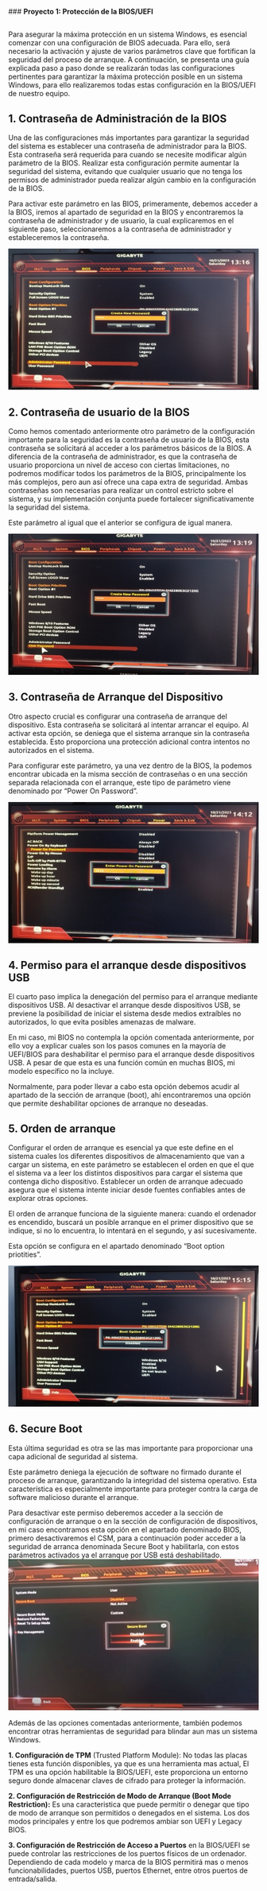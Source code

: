 ###﻿ **Proyecto 1: Protección de la BIOS/UEFI**
##
Para asegurar la máxima protección en un sistema Windows, es esencial comenzar con una configuración de BIOS adecuada. Para ello, será necesario la activación y ajuste de varios parámetros clave que fortifican la seguridad del proceso de arranque. A continuación, se presenta una guía explicada paso a paso donde se realizarán todas las configuraciones pertinentes para garantizar la máxima protección posible en un sistema Windows, para ello realizaremos todas estas configuración en la BIOS/UEFI de nuestro equipo.


## **1. Contraseña de Administración de la BIOS**

Una de las configuraciones más importantes para garantizar la seguridad del sistema es establecer una contraseña de administrador para la BIOS. Esta contraseña será requerida para cuando se necesite modificar algún parámetro de la BIOS. Realizar esta configuración permite aumentar la seguridad del sistema, evitando que cualquier usuario que no tenga los permisos de administrador pueda realizar algún                                 cambio en la configuración de la BIOS.

Para activar este parámetro en las BIOS, primeramente, debemos acceder a la BIOS, iremos al apartado de seguridad en la BIOS y encontraremos la contraseña de administrador y de usuario, la cual explicaremos en el siguiente paso, seleccionaremos a la contraseña de administrador y estableceremos la contraseña.

![](Aspose.Words.9287f1a1-d33b-471b-85f2-79424c02de49.003.jpeg)



## **2. Contraseña de usuario de la BIOS**
Como hemos comentado anteriormente otro parámetro de la configuración importante para la seguridad es la contraseña de usuario de la BIOS, esta contraseña se solicitará al acceder a los parámetros básicos de la BIOS. A diferencia de la contraseña de administrador, es que la contraseña de usuario proporciona un nivel de acceso con ciertas limitaciones, no podremos modificar todos los parámetros de la BIOS, principalmente los más complejos, pero aun así ofrece una capa extra de seguridad. Ambas contraseñas son necesarias para realizar un control estricto sobre el sistema, y su implementación conjunta puede fortalecer significativamente la seguridad del sistema.

Este parámetro al igual que el anterior se configura de igual manera.

![](Aspose.Words.9287f1a1-d33b-471b-85f2-79424c02de49.004.jpeg)



## **3. Contraseña de Arranque del Dispositivo**
Otro aspecto crucial es configurar una contraseña de arranque del dispositivo. Esta contraseña se solicitará al intentar arrancar el equipo. Al activar esta opción, se deniega que el sistema arranque sin la contraseña establecida. Esto proporciona una protección adicional contra intentos no autorizados en el sistema.

Para configurar este parámetro, ya una vez dentro de la BIOS, la podemos encontrar ubicada en la misma sección de contraseñas o en una sección separada relacionada con el arranque, este tipo de parámetro viene denominado por “Power On Password”.

![](Aspose.Words.9287f1a1-d33b-471b-85f2-79424c02de49.005.jpeg)



## **4. Permiso para el arranque desde dispositivos USB**
El cuarto paso implica la denegación del permiso para el arranque mediante dispositivos USB. Al desactivar el arranque desde dispositivos USB, se previene la posibilidad de iniciar el sistema desde medios extraíbles no autorizados, lo que evita posibles amenazas de malware.

En mi caso, mi BIOS no contempla la opción comentada anteriormente, por ello voy a explicar cuales son los pasos comunes en la mayoría de UEFI/BIOS para deshabilitar el permiso para el arranque desde dispositivos USB. A pesar de que esta es una función común en muchas BIOS, mi modelo específico no la incluye.

Normalmente, para poder llevar a cabo esta opción debemos acudir al apartado de la sección de arranque (boot), ahí encontraremos una opción que permite deshabilitar opciones de arranque no deseadas.



## **5. Orden de arranque**

Configurar el orden de arranque es esencial ya que este define en el sistema cuales los diferentes dispositivos de almacenamiento que van a cargar un sistema, en este parámetro se establecen el orden en que el que el sistema va a leer los distintos dispositivos para cargar el sistema que contenga dicho dispositivo. Establecer un orden de arranque adecuado asegura que el sistema intente iniciar desde fuentes confiables antes de explorar otras opciones.

El orden de arranque funciona de la siguiente manera: cuando el ordenador es encendido, buscará un posible arranque en el primer dispositivo que se indique, si no lo encuentra, lo intentará en el segundo, y así sucesivamente.

Esta opción se configura en el apartado denominado “Boot option priotities”.

![](Aspose.Words.9287f1a1-d33b-471b-85f2-79424c02de49.006.jpeg)

## **6. Secure Boot**

Esta última seguridad es otra se las mas importante para proporcionar una capa adicional de seguridad al sistema.

Este parámetro deniega la ejecución de software no firmado durante el proceso de arranque, garantizando la integridad del sistema operativo. Esta característica es especialmente importante para proteger contra la carga de software malicioso durante el arranque.

Para desactivar este permiso deberemos acceder a la sección de configuración de arranque o en la sección de configuración de dispositivos, en mi caso encontramos esta opción en el apartado denominado BIOS, primero desactivaremos el CSM, para a continuación poder acceder a la seguridad de arranca denominada Secure Boot y habilitarla, con estos parámetros activados ya el arranque por USB está deshabilitado. ![](Aspose.Words.9287f1a1-d33b-471b-85f2-79424c02de49.007.jpeg)



Además de las opciones comentadas anteriormente, también podemos encontrar otras herramientas de seguridad para blindar aun mas un sistema Windows.

**1\. Configuración de TPM** (Trusted Platform Module): No todas las placas tienes esta función disponibles, ya que es una herramienta mas actual, El TPM es una opción habilitable la BIOS/UEFI, este  proporciona un entorno seguro donde almacenar claves de cifrado para proteger la información.

**2\. Configuración de Restricción de Modo de Arranque (Boot Mode Restriction):** Es una caracteristica que puede permitir o denegar que tipo de modo de arranque son permitidos o denegados en el sistema. Los dos modos principales y entre los que podremos ambiar son UEFI y Legacy BIOS.

**3\. Configuración de Restricción de Acceso a Puertos** en la BIOS/UEFI se puede controlar las restricciones de los puertos físicos de un ordenador. Dependiendo de cada modelo y marca de la BIOS permitirá mas o menos funcionabilidades, puertos USB, puertos Ethernet, entre otros puertos de entrada/salida.
